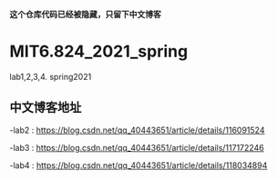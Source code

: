 **这个仓库代码已经被隐藏，只留下中文博客**
# MIT6.824_2021_spring
lab1,2,3,4. spring2021

## 中文博客地址
  -lab2 : https://blog.csdn.net/qq_40443651/article/details/116091524

  -lab3 : https://blog.csdn.net/qq_40443651/article/details/117172246

  -lab4 : https://blog.csdn.net/qq_40443651/article/details/118034894
